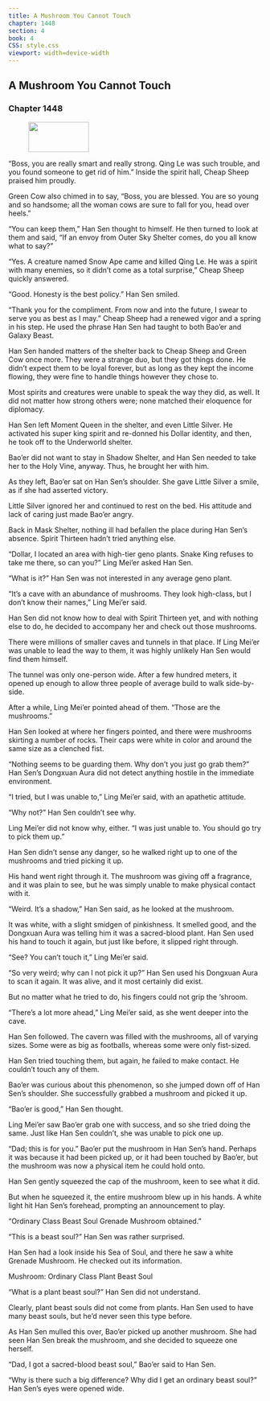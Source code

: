 ```yaml
---
title: A Mushroom You Cannot Touch
chapter: 1448
section: 4
book: 4
CSS: style.css
viewport: width=device-width
---
```


## A Mushroom You Cannot Touch

### Chapter 1448

<figure>
	<img src="../Images/gem.gif" alt="" id="gem" width="120" height="60" />
</figure>

“Boss, you are really smart and really strong. Qing Le was such trouble, and you found someone to get rid of him.” Inside the spirit hall, Cheap Sheep praised him proudly.

Green Cow also chimed in to say, “Boss, you are blessed. You are so young and so handsome; all the woman cows are sure to fall for you, head over heels.”

“You can keep them,” Han Sen thought to himself. He then turned to look at them and said, “If an envoy from Outer Sky Shelter comes, do you all know what to say?”

“Yes. A creature named Snow Ape came and killed Qing Le. He was a spirit with many enemies, so it didn’t come as a total surprise,” Cheap Sheep quickly answered.

“Good. Honesty is the best policy.” Han Sen smiled.

“Thank you for the compliment. From now and into the future, I swear to serve you as best as I may.” Cheap Sheep had a renewed vigor and a spring in his step. He used the phrase Han Sen had taught to both Bao’er and Galaxy Beast.

Han Sen handed matters of the shelter back to Cheap Sheep and Green Cow once more. They were a strange duo, but they got things done. He didn’t expect them to be loyal forever, but as long as they kept the income flowing, they were fine to handle things however they chose to.

Most spirits and creatures were unable to speak the way they did, as well. It did not matter how strong others were; none matched their eloquence for diplomacy.

Han Sen left Moment Queen in the shelter, and even Little Silver. He activated his super king spirit and re-donned his Dollar identity, and then, he took off to the Underworld shelter.

Bao’er did not want to stay in Shadow Shelter, and Han Sen needed to take her to the Holy Vine, anyway. Thus, he brought her with him.

As they left, Bao’er sat on Han Sen’s shoulder. She gave Little Silver a smile, as if she had asserted victory.

Little Silver ignored her and continued to rest on the bed. His attitude and lack of caring just made Bao’er angry.

Back in Mask Shelter, nothing ill had befallen the place during Han Sen’s absence. Spirit Thirteen hadn’t tried anything else.

“Dollar, I located an area with high-tier geno plants. Snake King refuses to take me there, so can you?” Ling Mei’er asked Han Sen.

“What is it?” Han Sen was not interested in any average geno plant.

“It’s a cave with an abundance of mushrooms. They look high-class, but I don’t know their names,” Ling Mei’er said.

Han Sen did not know how to deal with Spirit Thirteen yet, and with nothing else to do, he decided to accompany her and check out those mushrooms.

There were millions of smaller caves and tunnels in that place. If Ling Mei’er was unable to lead the way to them, it was highly unlikely Han Sen would find them himself.

The tunnel was only one-person wide. After a few hundred meters, it opened up enough to allow three people of average build to walk side-by-side.

After a while, Ling Mei’er pointed ahead of them. “Those are the mushrooms.”

Han Sen looked at where her fingers pointed, and there were mushrooms skirting a number of rocks. Their caps were white in color and around the same size as a clenched fist.

“Nothing seems to be guarding them. Why don’t you just go grab them?” Han Sen’s Dongxuan Aura did not detect anything hostile in the immediate environment.

“I tried, but I was unable to,” Ling Mei’er said, with an apathetic attitude.

“Why not?” Han Sen couldn’t see why.

Ling Mei’er did not know why, either. “I was just unable to. You should go try to pick them up.”

Han Sen didn’t sense any danger, so he walked right up to one of the mushrooms and tried picking it up.

His hand went right through it. The mushroom was giving off a fragrance, and it was plain to see, but he was simply unable to make physical contact with it.

“Weird. It’s a shadow,” Han Sen said, as he looked at the mushroom.

It was white, with a slight smidgen of pinkishness. It smelled good, and the Dongxuan Aura was telling him it was a sacred-blood plant. Han Sen used his hand to touch it again, but just like before, it slipped right through.

“See? You can’t touch it,” Ling Mei’er said.

“So very weird; why can I not pick it up?” Han Sen used his Dongxuan Aura to scan it again. It was alive, and it most certainly did exist.

But no matter what he tried to do, his fingers could not grip the ‘shroom.

“There’s a lot more ahead,” Ling Mei’er said, as she went deeper into the cave.

Han Sen followed. The cavern was filled with the mushrooms, all of varying sizes. Some were as big as footballs, whereas some were only fist-sized.

Han Sen tried touching them, but again, he failed to make contact. He couldn’t touch any of them.

Bao’er was curious about this phenomenon, so she jumped down off of Han Sen’s shoulder. She successfully grabbed a mushroom and picked it up.

“Bao’er is good,” Han Sen thought.

Ling Mei’er saw Bao’er grab one with success, and so she tried doing the same. Just like Han Sen couldn’t, she was unable to pick one up.

“Dad; this is for you.” Bao’er put the mushroom in Han Sen’s hand. Perhaps it was because it had been picked up, or it had been touched by Bao’er, but the mushroom was now a physical item he could hold onto.

Han Sen gently squeezed the cap of the mushroom, keen to see what it did.

But when he squeezed it, the entire mushroom blew up in his hands. A white light hit Han Sen’s forehead, prompting an announcement to play.

“Ordinary Class Beast Soul Grenade Mushroom obtained.”

“This is a beast soul?” Han Sen was rather surprised.

Han Sen had a look inside his Sea of Soul, and there he saw a white Grenade Mushroom. He checked out its information.

Mushroom: Ordinary Class Plant Beast Soul

“What is a plant beast soul?” Han Sen did not understand.

Clearly, plant beast souls did not come from plants. Han Sen used to have many beast souls, but he’d never seen this type before.

As Han Sen mulled this over, Bao’er picked up another mushroom. She had seen Han Sen break the mushroom, and she decided to squeeze one herself.

“Dad, I got a sacred-blood beast soul,” Bao’er said to Han Sen.

“Why is there such a big difference? Why did I get an ordinary beast soul?” Han Sen’s eyes were opened wide.